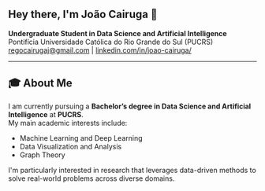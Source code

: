## Hey there, I'm João Cairuga 👋

**Undergraduate Student in Data Science and Artificial Intelligence**  
Pontifícia Universidade Católica do Rio Grande do Sul (PUCRS)  
[regocairugaj@gmail.com](mailto:regocairugaj@gmail.com) | [linkedin.com/in/joao-cairuga/](https://www.linkedin.com/in/joao-cairuga/)

---
## 🎓 About Me

I am currently pursuing a **Bachelor’s degree in Data Science and Artificial Intelligence** at **PUCRS**.  
My main academic interests include:

- Machine Learning and Deep Learning
- Data Visualization and Analysis
- Graph Theory

I'm particularly interested in research that leverages data-driven methods to solve real-world problems across diverse domains.
